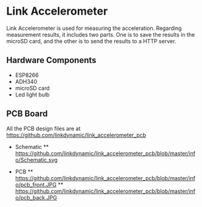 # Link Accelerometer
Link Accelerometer is used for measuring the acceleration. Regarding measurement results, it includes two parts. One is to save the results in the microSD card, and the other is to send the results to a HTTP server.

## Hardware Components
 * ESP8266
 * ADH340
 * microSD card
 * Led light bulb

## PCB Board
All the PCB design files are at https://github.com/linkdynamic/link_accelerometer_pcb
 * Schematic
 ** https://github.com/linkdynamic/link_accelerometer_pcb/blob/master/info/Schematic.svg
 
 * PCB
 ** https://github.com/linkdynamic/link_accelerometer_pcb/blob/master/info/pcb_front.JPG
 ** https://github.com/linkdynamic/link_accelerometer_pcb/blob/master/info/pcb_back.JPG

